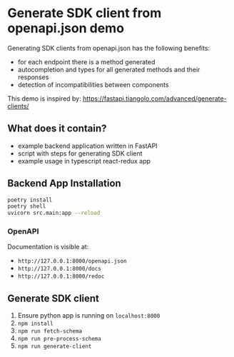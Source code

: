 # Generate SDK client from openapi.json demo

Generating SDK clients from openapi.json has the following benefits:

- for each endpoint there is a method generated
- autocompletion and types for all generated methods and their responses
- detection of incompatibilities between components

This demo is inspired by: <https://fastapi.tiangolo.com/advanced/generate-clients/>

## What does it contain?

- example backend application written in FastAPI
- script with steps for generating SDK client
- example usage in typescript react-redux app

## Backend App Installation

```sh
poetry install
poetry shell
uvicorn src.main:app --reload
```

### OpenAPI

Documentation is visible at:

- `http://127.0.0.1:8000/openapi.json`
- `http://127.0.0.1:8000/docs`
- `http://127.0.0.1:8000/redoc`

## Generate SDK client

1. Ensure python app is running on `localhost:8000`
2. `npm install`
3. `npm run fetch-schema`
4. `npm run pre-process-schema`
5. `npm run generate-client`
